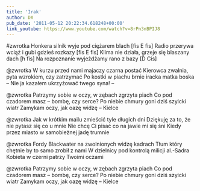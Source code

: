 ```yaml
---
title: 'Irak'
author: DX
pub_date: '2011-05-12 20:22:34.618248+00:00'
link_youtube: https://www.youtube.com/watch?v=8rPn3nBPIJ8
---
```


#zwrotka
Honkera silnik wyje pod ciężarem blach [fis E fis]
Radio przerywa wciąż i gubi gdzieś rozkazy [fis E fis]
Klima nie działa, grzeje się blaszany dach [h fis]
Na rozpoznanie wyjeżdżamy rano z bazy [D Cis]

@zwrotka
W kurzu przed nami majaczy czarna postać
Kierowca zwalnia, pyta wzrokiem, czy zatrzymać
Po kostki w piachu brnie iracka matka boska
– Nie ja kazałem ukrzyżować twego syna! –  

@zwrotka
Patrzymy sobie w oczy, w zębach zgrzyta piach
Co pod czadorem masz – bombę, czy serce?
Po niebie chmury goni dziś szyicki wiatr
Zamykam oczy, jak oazę widzę – Kielce

@zwrotka
Jak w krótkim mailu zmieścić tyle długich dni
Dziękuję za to, że nie pytasz się co u mnie
Nie chcę Ci pisać co na jawie mi się śni
Kiedy przez miasto w samobieżnej jadę trumnie

@zwrotka
Fordy Blackwater na zwolnionych widzę kadrach
Tłum który chętnie by to samo zrobił z nami
W dzielnicy pod kontrolą milicji al.-Sadra
Kobieta w czerni patrzy Twoimi oczami

@zwrotka
Patrzymy sobie w oczy, w zębach zgrzyta piach
Co pod czadorem masz – bombę, czy serce?
Po niebie chmury goni dziś szyicki wiatr
Zamykam oczy, jak oazę widzę – Kielce